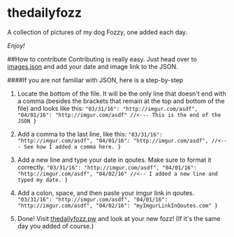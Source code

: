 # thedailyfozz
A collection of pictures of my dog Fozzy, one added each day.

*Enjoy!*


##How to contribute
Contributing is really easy. Just head over to [images.json](https://github.com/samkcarlile/thedailyfozz/blob/gh-pages/images.json) and add your date and image link
to the JSON.

####If you are not familiar with JSON, here is a step-by-step

1. Locate the bottom of the file. It will be the only line that doesn't end with a comma (besides the brackets that remain at the top and bottom of the file) and looks like this:
`
"03/31/16": "http://imgur.com/asdf",
"04/01/16": "http://imgur.com/asdf" //<--- This is the end of the JSON
}
`
2. Add a comma to the last line, like this:
`
"03/31/16": "http://imgur.com/asdf",
"04/01/16": "http://imgur.com/asdf", //<--- See how I added a comma here.
}
`

3. Add a new line and type your date in qoutes. Make sure to format it correctly.
`
"03/31/16": "http://imgur.com/asdf",
"04/01/16": "http://imgur.com/asdf",
"04/02/16" //<-- I added a new line and typed my date.
}
`

4. Add a colon, space, and then paste your imgur link in qoutes.
`
"03/31/16": "http://imgur.com/asdf",
"04/01/16": "http://imgur.com/asdf",
"04/02/16": "myImgurLinkInQoutes.com"
}
`

5. Done! Visit [thedailyfozz.pw](http://thedailyfozz.pw) and look at your new fozz! (If it's the same day you added of course.)